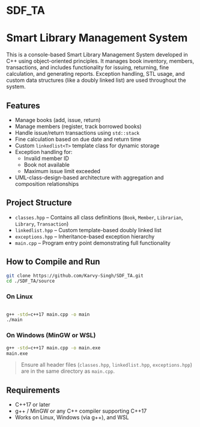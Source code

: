 # SDF_TA



# Smart Library Management System

This is a console-based Smart Library Management System developed in C++ using object-oriented principles. It manages book inventory, members, transactions, and includes functionality for issuing, returning, fine calculation, and generating reports. Exception handling, STL usage, and custom data structures (like a doubly linked list) are used throughout the system.

## Features

- Manage books (add, issue, return)
- Manage members (register, track borrowed books)
- Handle issue/return transactions using `std::stack`
- Fine calculation based on due date and return time
- Custom `linkedlist<T>` template class for dynamic storage
- Exception handling for:
  - Invalid member ID
  - Book not available
  - Maximum issue limit exceeded
- UML-class-design-based architecture with aggregation and composition relationships

## Project Structure

- `classes.hpp` – Contains all class definitions (`Book`, `Member`, `Librarian`, `Library`, `Transaction`)
- `linkedlist.hpp` – Custom template-based doubly linked list
- `exceptions.hpp` – Inheritance-based exception hierarchy
- `main.cpp` – Program entry point demonstrating full functionality

## How to Compile and Run

``` bash
git clone https://github.com/Karvy-Singh/SDF_TA.git
cd ./SDF_TA/source
```

### On Linux

```bash

g++ -std=c++17 main.cpp -o main
./main
````

### On Windows (MinGW or WSL)

```bash
g++ -std=c++17 main.cpp -o main.exe
main.exe
```

> Ensure all header files (`classes.hpp`, `linkedlist.hpp`, `exceptions.hpp`) are in the same directory as `main.cpp`.

## Requirements

* C++17 or later
* g++ / MinGW or any C++ compiler supporting C++17
* Works on Linux, Windows (via g++), and WSL



